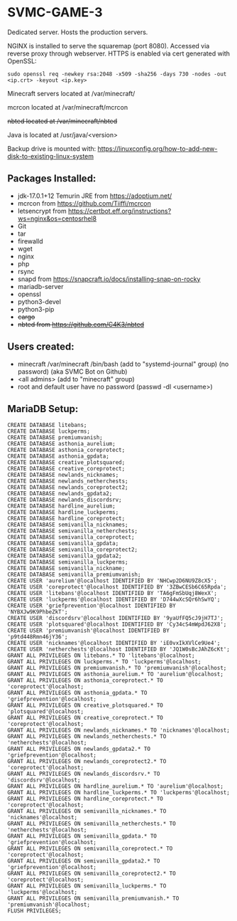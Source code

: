 # SVMC-GAME-3

Dedicated server. Hosts the production servers.

NGINX is installed to serve the squaremap (port 8080). Accessed via reverse proxy through webserver. HTTPS is enabled via cert generated with OpenSSL:

`sudo openssl req -newkey rsa:2048 -x509 -sha256 -days 730 -nodes -out <ip.crt> -keyout <ip.key>`

Minecraft servers located at /var/minecraft/

mcrcon located at /var/minecraft/mcrcon

~~nbted located at /var/minecraft/nbted~~

Java is located at /usr/java/\<version\>

Backup drive is mounted with: https://linuxconfig.org/how-to-add-new-disk-to-existing-linux-system

## Packages Installed:

- jdk-17.0.1+12 Temurin JRE from https://adoptium.net/
- mcrcon from https://github.com/Tiiffi/mcrcon
- letsencrypt from https://certbot.eff.org/instructions?ws=nginx&os=centosrhel8
- Git
- tar
- firewalld
- wget
- nginx
- php
- rsync
- snapd from https://snapcraft.io/docs/installing-snap-on-rocky
- mariadb-server
- openssl
- python3-devel
- python3-pip
- ~~cargo~~
- ~~nbted from https://github.com/C4K3/nbted~~

## Users created:

- minecraft /var/minecraft /bin/bash (add to "systemd-journal" group) (no password) (aka SVMC Bot on Github)
- \<all admins\> (add to "minecraft" group)
- root and default user have no password (passwd -dl \<username\>)

## MariaDB Setup:

```
CREATE DATABASE litebans;
CREATE DATABASE luckperms;
CREATE DATABASE premiumvanish;
CREATE DATABASE asthonia_aurelium;
CREATE DATABASE asthonia_coreprotect;
CREATE DATABASE asthonia_gpdata;
CREATE DATABASE creative_plotsquared;
CREATE DATABASE creative_coreprotect;
CREATE DATABASE newlands_nicknames;
CREATE DATABASE newlands_netherchests;
CREATE DATABASE newlands_coreprotect2;
CREATE DATABASE newlands_gpdata2;
CREATE DATABASE newlands_discordsrv;
CREATE DATABASE hardline_aurelium;
CREATE DATABASE hardline_luckperms;
CREATE DATABASE hardline_coreprotect;
CREATE DATABASE semivanilla_nicknames;
CREATE DATABASE semivanilla_netherchests;
CREATE DATABASE semivanilla_coreprotect;
CREATE DATABASE semivanilla_gpdata;
CREATE DATABASE semivanilla_coreprotect2;
CREATE DATABASE semivanilla_gpdata2;
CREATE DATABASE semivanilla_luckperms;
CREATE DATABASE semivanilla_nickname;
CREATE DATABASE semivanilla_premiumvanish;
CREATE USER 'aurelium'@localhost IDENTIFIED BY 'NHCwp2D6NU9Z8cX5';
CREATE USER 'coreprotect'@localhost IDENTIFIED BY '3ZBwCESb6C65Rpda';
CREATE USER 'litebans'@localhost IDENTIFIED BY 'TA6gFmSbUqj8WexX';
CREATE USER 'luckperms'@localhost IDENTIFIED BY 'D744wXcSQr6hSwYQ';
CREATE USER 'griefprevention'@localhost IDENTIFIED BY 'NYBXJw9K9PhbeZkT';
CREATE USER 'discordsrv'@localhost IDENTIFIED BY '9yaUfFQ5cJ9jH7TJ';
CREATE USER 'plotsquared'@localhost IDENTIFIED BY 'Cy34cS4mWpdJ62X8';
CREATE USER 'premiumvanish'@localhost IDENTIFIED BY 'p9td448Rmn46jY36';
CREATE USER 'nicknames'@localhost IDENTIFIED BY 'iE0vxIkXVlCe9Ue4';
CREATE USER 'netherchests'@localhost IDENTIFIED BY 'JQ1W0sBcJAhZ6cKt';
GRANT ALL PRIVILEGES ON litebans.* TO 'litebans'@localhost;
GRANT ALL PRIVILEGES ON luckperms.* TO 'luckperms'@localhost;
GRANT ALL PRIVILEGES ON premiumvanish.* TO 'premiumvanish'@localhost;
GRANT ALL PRIVILEGES ON asthonia_aurelium.* TO 'aurelium'@localhost;
GRANT ALL PRIVILEGES ON asthonia_coreprotect.* TO 'coreprotect'@localhost;
GRANT ALL PRIVILEGES ON asthonia_gpdata.* TO 'griefprevention'@localhost;
GRANT ALL PRIVILEGES ON creative_plotsquared.* TO 'plotsquared'@localhost;
GRANT ALL PRIVILEGES ON creative_coreprotect.* TO 'coreprotect'@localhost;
GRANT ALL PRIVILEGES ON newlands_nicknames.* TO 'nicknames'@localhost;
GRANT ALL PRIVILEGES ON newlands_netherchests.* TO 'netherchests'@localhost;
GRANT ALL PRIVILEGES ON newlands_gpdata2.* TO 'griefprevention'@localhost;
GRANT ALL PRIVILEGES ON newlands_coreprotect2.* TO 'coreprotect'@localhost;
GRANT ALL PRIVILEGES ON newlands_discordsrv.* TO 'discordsrv'@localhost;
GRANT ALL PRIVILEGES ON hardline_aurelium.* TO 'aurelium'@localhost;
GRANT ALL PRIVILEGES ON hardline_luckperms.* TO 'luckperms'@localhost;
GRANT ALL PRIVILEGES ON hardline_coreprotect.* TO 'coreprotect'@localhost;
GRANT ALL PRIVILEGES ON semivanilla_nicknames.* TO 'nicknames'@localhost;
GRANT ALL PRIVILEGES ON semivanilla_netherchests.* TO 'netherchests'@localhost;
GRANT ALL PRIVILEGES ON semivanilla_gpdata.* TO 'griefprevention'@localhost;
GRANT ALL PRIVILEGES ON semivanilla_coreprotect.* TO 'coreprotect'@localhost;
GRANT ALL PRIVILEGES ON semivanilla_gpdata2.* TO 'griefprevention'@localhost;
GRANT ALL PRIVILEGES ON semivanilla_coreprotect2.* TO 'coreprotect'@localhost;
GRANT ALL PRIVILEGES ON semivanilla_luckperms.* TO 'luckperms'@localhost;
GRANT ALL PRIVILEGES ON semivanilla_premiumvanish.* TO 'premiumvanish'@localhost;
FLUSH PRIVILEGES;
```

